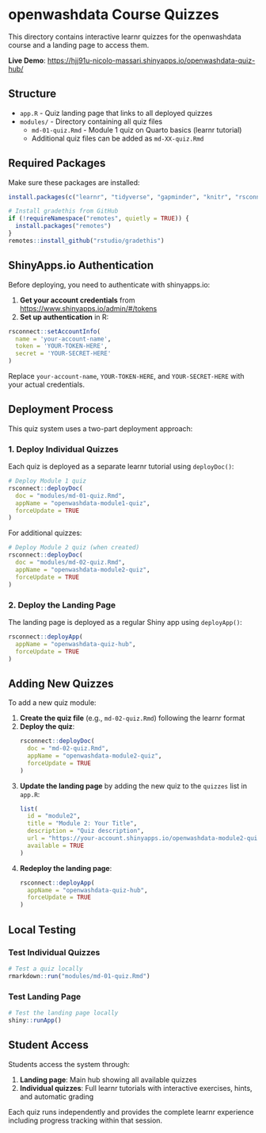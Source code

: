 # openwashdata Course Quizzes

This directory contains interactive learnr quizzes for the openwashdata course and a landing page to access them.

**Live Demo**: https://hjj91u-nicolo-massari.shinyapps.io/openwashdata-quiz-hub/

## Structure

- `app.R` - Quiz landing page that links to all deployed quizzes
- `modules/` - Directory containing all quiz files
  - `md-01-quiz.Rmd` - Module 1 quiz on Quarto basics (learnr tutorial)
  - Additional quiz files can be added as `md-XX-quiz.Rmd`

## Required Packages

Make sure these packages are installed:

```r
install.packages(c("learnr", "tidyverse", "gapminder", "knitr", "rsconnect"))

# Install gradethis from GitHub
if (!requireNamespace("remotes", quietly = TRUE)) {
  install.packages("remotes")
}
remotes::install_github("rstudio/gradethis")
```

## ShinyApps.io Authentication

Before deploying, you need to authenticate with shinyapps.io:

1. **Get your account credentials** from https://www.shinyapps.io/admin/#/tokens
2. **Set up authentication** in R:

```r
rsconnect::setAccountInfo(
  name = 'your-account-name',
  token = 'YOUR-TOKEN-HERE',
  secret = 'YOUR-SECRET-HERE'
)
```

Replace `your-account-name`, `YOUR-TOKEN-HERE`, and `YOUR-SECRET-HERE` with your actual credentials.

## Deployment Process

This quiz system uses a two-part deployment approach:

### 1. Deploy Individual Quizzes

Each quiz is deployed as a separate learnr tutorial using `deployDoc()`:

```r
# Deploy Module 1 quiz
rsconnect::deployDoc(
  doc = "modules/md-01-quiz.Rmd",
  appName = "openwashdata-module1-quiz",
  forceUpdate = TRUE
)
```

For additional quizzes:
```r
# Deploy Module 2 quiz (when created)
rsconnect::deployDoc(
  doc = "modules/md-02-quiz.Rmd",
  appName = "openwashdata-module2-quiz",
  forceUpdate = TRUE
)
```

### 2. Deploy the Landing Page

The landing page is deployed as a regular Shiny app using `deployApp()`:

```r
rsconnect::deployApp(
  appName = "openwashdata-quiz-hub",
  forceUpdate = TRUE
)
```

## Adding New Quizzes

To add a new quiz module:

1. **Create the quiz file** (e.g., `md-02-quiz.Rmd`) following the learnr format
2. **Deploy the quiz**:
   ```r
   rsconnect::deployDoc(
     doc = "md-02-quiz.Rmd",
     appName = "openwashdata-module2-quiz",
     forceUpdate = TRUE
   )
   ```
3. **Update the landing page** by adding the new quiz to the `quizzes` list in `app.R`:
   ```r
   list(
     id = "module2",
     title = "Module 2: Your Title",
     description = "Quiz description",
     url = "https://your-account.shinyapps.io/openwashdata-module2-quiz/",
     available = TRUE
   )
   ```
4. **Redeploy the landing page**:
   ```r
   rsconnect::deployApp(
     appName = "openwashdata-quiz-hub",
     forceUpdate = TRUE
   )
   ```

## Local Testing

### Test Individual Quizzes

```r
# Test a quiz locally
rmarkdown::run("modules/md-01-quiz.Rmd")
```

### Test Landing Page

```r
# Test the landing page locally
shiny::runApp()
```

## Student Access

Students access the system through:
1. **Landing page**: Main hub showing all available quizzes
2. **Individual quizzes**: Full learnr tutorials with interactive exercises, hints, and automatic grading

Each quiz runs independently and provides the complete learnr experience including progress tracking within that session.